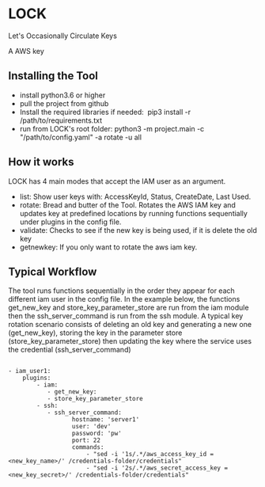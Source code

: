 # LOCK
Let's Occasionally Circulate Keys

A AWS key 

## Installing the Tool
- install python3.6 or higher
- pull the project from github 
- Install the required libraries if needed:  pip3 install -r /path/to/requirements.txt
- run from LOCK's root folder: python3 -m project.main -c "/path/to/config.yaml" -a rotate -u all

## How it works
LOCK has 4 main modes that accept the IAM user as an argument.

- list: Show user keys with: AccessKeyId, Status, CreateDate, Last Used.
- rotate: Bread and butter of the Tool. Rotates the AWS IAM key and updates key at predefined locations by running functions sequentially under plugins in the config file.
- validate: Checks to see if the new key is being used, if it is delete the old key
- getnewkey: If you only want to rotate the aws iam key.

## Typical Workflow
The tool runs functions sequentially in the order they appear for each different iam user in the config file. In the example below, the functions get_new_key and store_key_parameter_store are run from the iam module then the ssh_server_command is run from the ssh module. A typical key rotation scenario consists of deleting an old key and generating a new one (get_new_key), storing the key in the parameter store (store_key_parameter_store) then updating the key where the service uses the credential (ssh_server_command)
```

- iam_user1:
    plugins:
        - iam:
           - get_new_key:
           - store_key_parameter_store
        - ssh:
           - ssh_server_command: 
                  hostname: 'server1'
                  user: 'dev'
                  password: 'pw'
                  port: 22
                  commands: 
                      - "sed -i '1s/.*/aws_access_key_id = <new_key_name>/' /credentials-folder/credentials"
                      - "sed -i '2s/.*/aws_secret_access_key = <new_key_secret>/' /credentials-folder/credentials"
```
